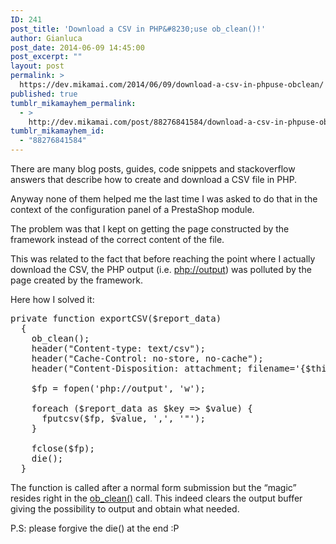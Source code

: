 ```yaml
---
ID: 241
post_title: 'Download a CSV in PHP&#8230;use ob_clean()!'
author: Gianluca
post_date: 2014-06-09 14:45:00
post_excerpt: ""
layout: post
permalink: >
  https://dev.mikamai.com/2014/06/09/download-a-csv-in-phpuse-obclean/
published: true
tumblr_mikamayhem_permalink:
  - >
    http://dev.mikamai.com/post/88276841584/download-a-csv-in-phpuse-obclean
tumblr_mikamayhem_id:
  - "88276841584"
---
```

There are many blog posts, guides, code snippets and stackoverflow answers that describe how to create and download a CSV file in PHP.

Anyway none of them helped me the last time I was asked to do that in the context of the configuration panel of a PrestaShop module.

<!--more-->

The problem was that I kept on getting the page constructed by the framework instead of the correct content of the file.

This was related to the fact that before reaching the point where I actually download the CSV, the PHP output (i.e. <a href="http://www.php.net/manual/it/wrappers.php.php" target="_blank">php://output</a>) was polluted by the page created by the framework.

Here how I solved it:
<pre>private function exportCSV($report_data)
  {
    ob_clean();
    header("Content-type: text/csv");
    header("Cache-Control: no-store, no-cache");
    header("Content-Disposition: attachment; filename='{$this-&gt;csv_filename}'");

    $fp = fopen('php://output', 'w');

    foreach ($report_data as $key =&gt; $value) {
      fputcsv($fp, $value, ',', '"');
    }

    fclose($fp);
    die();
  }
</pre>
The function is called after a normal form submission but the “magic” resides right in the <a href="http://www.php.net/manual/en/function.ob-clean.php" target="_blank">ob_clean()</a> call. This indeed clears the output buffer giving the possibility to output and obtain what needed.

P.S: please forgive the die() at the end :P